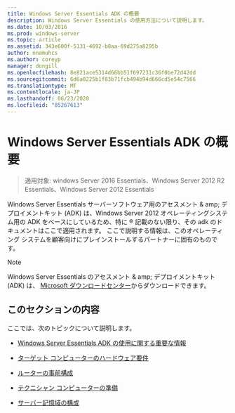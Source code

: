 ```yaml
---
title: Windows Server Essentials ADK の概要
description: Windows Server Essentials の使用方法について説明します。
ms.date: 10/03/2016
ms.prod: windows-server
ms.topic: article
ms.assetid: 343e600f-5131-4692-b8aa-69d275a8295b
author: nnamuhcs
ms.author: coreyp
manager: dongill
ms.openlocfilehash: 8e821ace5314d66bb51f697231c36f0be72d42dd
ms.sourcegitcommit: 6d6a0225b1f83b71fcb494b94d666cd5e54c7566
ms.translationtype: MT
ms.contentlocale: ja-JP
ms.lasthandoff: 06/23/2020
ms.locfileid: "85267613"
---
```

# <a name="getting-started-with-the-windows-server-essentials-adk"></a>Windows Server Essentials ADK の概要

>適用対象: windows Server 2016 Essentials、Windows Server 2012 R2 Essentials、Windows Server 2012 Essentials

Windows Server Essentials サーバーソフトウェア用のアセスメント & amp; デプロイメントキット (ADK) は、Windows Server 2012 オペレーティングシステム用の ADK をベースにしているため、特に &reg; 記載のない限り、その adk のドキュメントはここで適用されます。 ここで説明する情報は、このオペレーティング システムを顧客向けにプレインストールするパートナーに固有のものです。  
  
> [!NOTE]
>  Windows Server Essentials のアセスメント & amp; デプロイメントキット (ADK) は、 [Microsoft ダウンロードセンター](https://www.microsoft.com/download/details.aspx?id=34866)からダウンロードできます。  
  
## <a name="in-this-section"></a>このセクションの内容  
 ここでは、次のトピックについて説明します。  
  

-   [Windows Server Essentials ADK の使用に関する重要な情報](Important-Information-for-Using-the-Windows-Server-Essentials-ADK.md)  
  
-   [ターゲット コンピューターのハードウェア要件](Hardware-Requirements-for-the-Target-Computer.md)  
  
-   [ルーターの事前構成](Preconfiguring-a-Router.md)  
  
-   [テクニシャン コンピューターの準備](Prepare-the-Technician-Computer.md)  
  
-   [サーバー記憶域の構成](Configure-Server-Storage.md)

